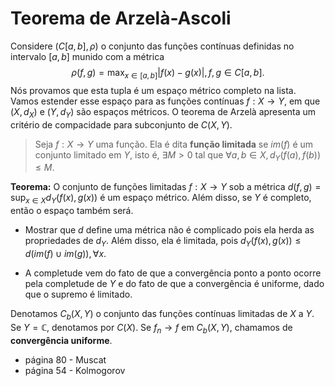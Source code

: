 # Teorema de Arzelà-Ascoli

Considere $(C[a,b], \rho)$ o conjunto das funções contínuas definidas no intervalo $[a,b]$ munido com a métrica 
$$
\rho(f,g) = \max_{x \in [a,b]} |f(x)-g(x)|, f,g \in C[a,b].
$$
Nós provamos que esta tupla é um espaço métrico completo na lista. 
Vamos estender esse espaço para as funções contínuas $f : X \to Y$, em que $(X, d_X)$ e $(Y, d_Y)$ são espaços métricos.
O teorema de Arzelà apresenta um critério de compacidade para subconjunto de $C(X,Y)$.

> Seja $f:X\to Y$ uma função. Ela é dita **função limitada** se $im(f)$ é um conjunto limitado em $Y$, isto é, $\exists M > 0$ tal que $\forall a,b \in X, d_Y(f(a), f(b)) \le M$.

**Teorema:** O conjunto de funções limitadas $f:X \to Y$ sob a métrica $d(f,g) = \sup_{x \in X} d_Y(f(x), g(x))$ é um espaço métrico. 
Além disso, se $Y$ é completo, então o espaço também será. 

- Mostrar que $d$ define uma métrica não é complicado pois ela herda as propriedades de $d_Y$. 
Além disso, ela é limitada, pois $d_Y(f(x), g(x)) \le d(im(f) \cup im(g)), \forall x$.

- A completude vem do fato de que a convergência ponto a ponto ocorre pela completude de $Y$ e do fato de que a convergência é uniforme, dado que o supremo é limitado.

Denotamos $C_b(X,Y)$ o conjunto das funções contínuas limitadas de $X$ a $Y$. Se $Y = \mathbb{C}$, denotamos por $C(X)$.
Se $f_n \to f$ em $C_b(X,Y)$, chamamos de **convergência uniforme**.

- página 80 - Muscat
- página 54 - Kolmogorov